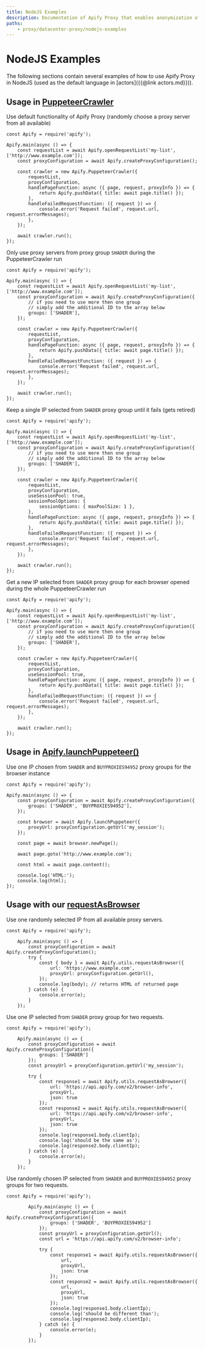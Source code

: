```yaml
---
title: NodeJS Examples
description: Documentation of Apify Proxy that enables anonymization of access to websites and IP rotation.
paths:
    - proxy/datacenter-proxy/nodejs-examples
---
```


# [](#nodejs-examples)NodeJS Examples

The following sections contain several examples of how to use Apify Proxy in NodeJS (used as the default language in [actors]({{@link actors.md}})).

## [](#usage-in-puppeteer-crawler)Usage in [PuppeteerCrawler](https://sdk.apify.com/docs/api/puppeteer-crawler)

Use default functionality of Apify Proxy (randomly choose a proxy server from all available)

    const Apify = require('apify');

    Apify.main(async () => {
        const requestList = await Apify.openRequestList('my-list', ['http://www.example.com']);
        const proxyConfiguration = await Apify.createProxyConfiguration();

        const crawler = new Apify.PuppeteerCrawler({
            requestList,
            proxyConfiguration,
            handlePageFunction: async ({ page, request, proxyInfo }) => {
                return Apify.pushData({ title: await page.title() });
            },
            handleFailedRequestFunction: ({ request }) => {
                console.error('Request failed', request.url, request.errorMessages);
            },
        });

        await crawler.run();
    });

Only use proxy servers from proxy group `SHADER` during the PuppeteerCrawler run

    const Apify = require('apify');

    Apify.main(async () => {
        const requestList = await Apify.openRequestList('my-list', ['http://www.example.com']);
        const proxyConfiguration = await Apify.createProxyConfiguration({
            // if you need to use more then one group
            // simply add the additional ID to the array below
            groups: ['SHADER'],
        });

        const crawler = new Apify.PuppeteerCrawler({
            requestList,
            proxyConfiguration,
            handlePageFunction: async ({ page, request, proxyInfo }) => {
                return Apify.pushData({ title: await page.title() });
            },
            handleFailedRequestFunction: ({ request }) => {
                console.error('Request failed', request.url, request.errorMessages);
            },
        });

        await crawler.run();
    });

Keep a single IP selected from `SHADER` proxy group until it fails (gets retired)

    const Apify = require('apify');

    Apify.main(async () => {
        const requestList = await Apify.openRequestList('my-list', ['http://www.example.com']);
        const proxyConfiguration = await Apify.createProxyConfiguration({
            // if you need to use more then one group
            // simply add the additional ID to the array below
            groups: ['SHADER'],
        });

        const crawler = new Apify.PuppeteerCrawler({
            requestList,
            proxyConfiguration,
            useSessionPool: true,
            sessionPoolOptions: {
                sessionOptions: { maxPoolSize: 1 },
            },
            handlePageFunction: async ({ page, request, proxyInfo }) => {
                return Apify.pushData({ title: await page.title() });
            },
            handleFailedRequestFunction: ({ request }) => {
                console.error('Request failed', request.url, request.errorMessages);
            },
        });

        await crawler.run();
    });

Get a new IP selected from `SHADER` proxy group for each browser opened during the whole PuppeteerCrawler run

    const Apify = require('apify');

    Apify.main(async () => {
        const requestList = await Apify.openRequestList('my-list', ['http://www.example.com']);
        const proxyConfiguration = await Apify.createProxyConfiguration({
            // if you need to use more then one group
            // simply add the additional ID to the array below
            groups: ['SHADER'],
        });

        const crawler = new Apify.PuppeteerCrawler({
            requestList,
            proxyConfiguration,
            useSessionPool: true,
            handlePageFunction: async ({ page, request, proxyInfo }) => {
                return Apify.pushData({ title: await page.title() });
            },
            handleFailedRequestFunction: ({ request }) => {
                console.error('Request failed', request.url, request.errorMessages);
            },
        });

        await crawler.run();
    });

## [](#usage-in-apify-launchPuppeteer) Usage in [Apify.launchPuppeteer()](https://sdk.apify.com/docs/api/apify#apifylaunchpuppeteeroptions)

Use one IP chosen from `SHADER` and `BUYPROXIES94952` proxy groups for the browser instance

    const Apify = require('apify');

    Apify.main(async () => {
        const proxyConfiguration = await Apify.createProxyConfiguration({
            groups: ['SHADER', 'BUYPROXIES94952'],
        });

        const browser = await Apify.launchPuppeteer({
            proxyUrl: proxyConfiguration.getUrl('my_session');
        });

        const page = await browser.newPage();

        await page.goto('http://www.example.com');

        const html = await page.content();

        console.log('HTML:');
        console.log(html);
    });

## [](#usage-with-request) Usage with our [requestAsBrowser](https://sdk.apify.com/docs/api/utils#utilsrequestasbrowseroptions)

Use one randomly selected IP from all available proxy servers.

    const Apify = require('apify');

        Apify.main(async () => {
            const proxyConfiguration = await Apify.createProxyConfiguration();
            try {
                const { body } = await Apify.utils.requestAsBrowser({
                    url: 'https://www.example.com',
                    proxyUrl: proxyConfiguration.getUrl(),
                });
                console.log(body); // returns HTML of returned page
            } catch (e) {
                console.error(e);
            }
        });


Use one IP selected from `SHADER` proxy group for two requests.

    const Apify = require('apify');

        Apify.main(async () => {
            const proxyConfiguration = await Apify.createProxyConfiguration({
                groups: ['SHADER']
            });
            const proxyUrl = proxyConfiguration.getUrl('my_session');

            try {
                const response1 = await Apify.utils.requestAsBrowser({
                    url: 'https://api.apify.com/v2/browser-info',
                    proxyUrl,
                    json: true
                });
                const response2 = await Apify.utils.requestAsBrowser({
                    url: 'https://api.apify.com/v2/browser-info',
                    proxyUrl,
                    json: true
                });
                console.log(response1.body.clientIp);
                console.log('should be the same as');
                console.log(response2.body.clientIp);
            } catch (e) {
                console.error(e);
            }
        });

Use randomly chosen IP selected from `SHADER` and `BUYPROXIES94952` proxy groups for two requests.

    const Apify = require('apify');

            Apify.main(async () => {
                const proxyConfiguration = await Apify.createProxyConfiguration({
                    groups: ['SHADER', 'BUYPROXIES94952']
                });
                const proxyUrl = proxyConfiguration.getUrl();
                const url = 'https://api.apify.com/v2/browser-info';

                try {
                    const response1 = await Apify.utils.requestAsBrowser({
                        url,
                        proxyUrl,
                        json: true
                    });
                    const response2 = await Apify.utils.requestAsBrowser({
                        url,
                        proxyUrl,
                        json: true
                    });
                    console.log(response1.body.clientIp);
                    console.log('should be different than');
                    console.log(response2.body.clientIp);
                } catch (e) {
                    console.error(e);
                }
            });

